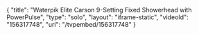 {
    "title": "Waterpik Elite Carson 9-Setting Fixed Showerhead with PowerPulse",
    "type": "solo",
    "layout": "iframe-static",
    "videoId": "156317748",
    "url": "\/tvpembed\/156317748"
}